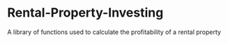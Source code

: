 # Rental-Property-Investing
A library of functions used to calculate the profitability of a rental property
